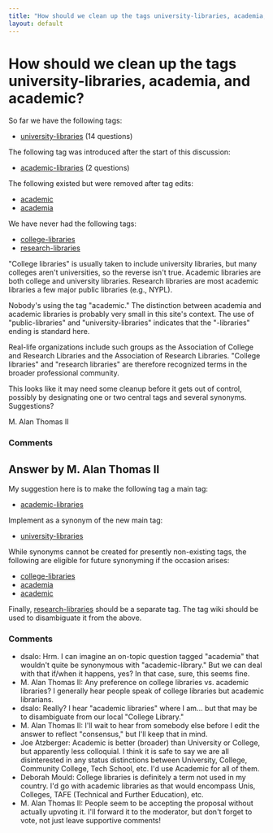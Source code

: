 ```yaml
---
title: "How should we clean up the tags university-libraries, academia, and academic?"
layout: default
---
```

How should we clean up the tags university-libraries, academia, and academic?
=====================
So far we have the following tags:

-   [university-libraries](http://libraries.stackexchange.com/questions/tagged/university-libraries "show questions tagged 'university-libraries'")
    (14 questions)

The following tag was introduced after the start of this discussion:

-   [academic-libraries](http://libraries.stackexchange.com/questions/tagged/academic-libraries "show questions tagged 'academic-libraries'")
    (2 questions)

The following existed but were removed after tag edits:

-   [academic](http://libraries.stackexchange.com/questions/tagged/academic "show questions tagged 'academic'")
-   [academia](http://libraries.stackexchange.com/questions/tagged/academia "show questions tagged 'academia'")

We have never had the following tags:

-   [college-libraries](http://libraries.stackexchange.com/questions/tagged/college-libraries "show questions tagged 'college-libraries'")
-   [research-libraries](http://libraries.stackexchange.com/questions/tagged/research-libraries "show questions tagged 'research-libraries'")

"College libraries" is usually taken to include university libraries,
but many colleges aren't universities, so the reverse isn't true.
Academic libraries are both college and university libraries. Research
libraries are most academic libraries a few major public libraries
(e.g., NYPL).

Nobody's using the tag "academic." The distinction between academia and
academic libraries is probably very small in this site's context. The
use of "public-libraries" and "university-libraries" indicates that the
"-libraries" ending is standard here.

Real-life organizations include such groups as the Association of
College and Research Libraries and the Association of Research
Libraries. "College libraries" and "research libraries" are therefore
recognized terms in the broader professional community.

This looks like it may need some cleanup before it gets out of control,
possibly by designating one or two central tags and several synonyms.
Suggestions?

M. Alan Thomas II

### Comments ###


Answer by M. Alan Thomas II
----------------
My suggestion here is to make the following tag a main tag:

-   [academic-libraries](http://libraries.stackexchange.com/questions/tagged/academic-libraries "show questions tagged 'academic-libraries'")

Implement as a synonym of the new main tag:

-   [university-libraries](http://libraries.stackexchange.com/questions/tagged/university-libraries "show questions tagged 'university-libraries'")

While synonyms cannot be created for presently non-existing tags, the
following are eligible for future synonyming if the occasion arises:

-   [college-libraries](http://libraries.stackexchange.com/questions/tagged/college-libraries "show questions tagged 'college-libraries'")
-   [academia](http://libraries.stackexchange.com/questions/tagged/academia "show questions tagged 'academia'")
-   [academic](http://libraries.stackexchange.com/questions/tagged/academic "show questions tagged 'academic'")

Finally,
[research-libraries](http://libraries.stackexchange.com/questions/tagged/research-libraries "show questions tagged 'research-libraries'")
should be a separate tag. The tag wiki should be used to disambiguate it
from the above.

### Comments ###
* dsalo: Hrm. I can imagine an on-topic question tagged "academia" that wouldn't
quite be synonymous with "academic-library." But we can deal with that
if/when it happens, yes? In that case, sure, this seems fine.
* M. Alan Thomas II: Any preference on college libraries vs. academic libraries? I generally
hear people speak of college libraries but academic librarians.
* dsalo: Really? I hear "academic libraries" where I am... but that may be to
disambiguate from our local "College Library."
* M. Alan Thomas II: I'll wait to hear from somebody else before I edit the answer to reflect
"consensus," but I'll keep that in mind.
* Joe Atzberger: Academic is better (broader) than University or College, but apparently
less colloquial. I think it is safe to say we are all disinterested in
any status distinctions between University, College, Community College,
Tech School, etc. I'd use Academic for all of them.
* Deborah Mould: College libraries is definitely a term not used in my country. I'd go
with academic libraries as that would encompass Unis, Colleges, TAFE
(Technical and Further Education), etc.
* M. Alan Thomas II: People seem to be accepting the proposal without actually upvoting it.
I'll forward it to the moderator, but don't forget to vote, not just
leave supportive comments!

